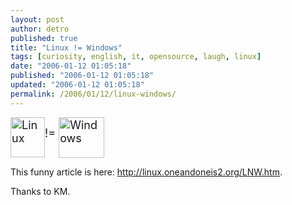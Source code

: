 ```yaml
---
layout: post
author: detro
published: true
title: "Linux != Windows"
tags: [curiosity, english, it, opensource, laugh, linux]
date: "2006-01-12 01:05:18"
published: "2006-01-12 01:05:18"
updated: "2006-01-12 01:05:18"
permalink: /2006/01/12/linux-windows/
---
```


<span style="font-size: 18px"><img style="width: 55px; height: 64px;" alt="Linux" src="http://linux.oneandoneis2.org/tux.png" align="middle"/>!= <img style="width: 73px; height: 65px;" alt="Windows" src="http://linux.oneandoneis2.org/windows.png" align="middle"/></span>

This funny article is here: <a href="http://linux.oneandoneis2.org/LNW.htm">http://linux.oneandoneis2.org/LNW.htm</a>.

Thanks to KM.

